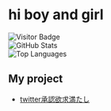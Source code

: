 # hi boy and girl

![Visitor Badge](https://visitor-badge.laobi.icu/badge?page_id=yourusername.to9kuru)  
![GitHub Stats](https://github-readme-stats.vercel.app/api?username=to9kuru&show_icons=true&theme=radical)  
![Top Languages](https://github-readme-stats.vercel.app/api/top-langs/?username=to9kuru&layout=compact&theme=radical)

## My project 

- [twitter承認欲求満たし](https://to9kuru.github.io/tw_syounin/)
